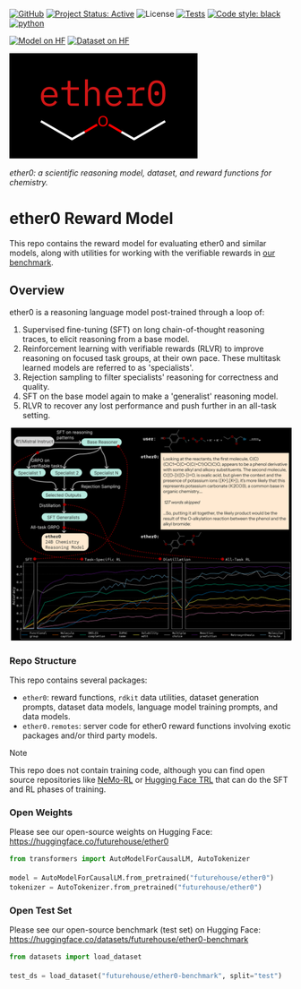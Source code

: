 [![GitHub](https://img.shields.io/badge/github-%23121011.svg?style=for-the-badge&logo=github&logoColor=white)](https://github.com/Future-House/ether0)
[![Project Status: Active](https://www.repostatus.org/badges/latest/active.svg)](https://www.repostatus.org/#active)
![License](https://img.shields.io/badge/License-Apache_2.0-blue.svg)
[![Tests](https://github.com/Future-House/ether0/actions/workflows/lint-test.yaml/badge.svg)](https://github.com/Future-House/ether0/actions)
<a href="https://github.com/psf/black"><img alt="Code style: black" src="https://img.shields.io/badge/code%20style-black-000000.svg"></a>
[![python](https://img.shields.io/badge/python-3.11+-blue?style=flat&logo=python&logoColor=white)](https://www.python.org)

[![Model on HF](https://huggingface.co/datasets/huggingface/badges/resolve/main/model-on-hf-md-dark.svg)](https://huggingface.co/futurehouse/ether0)
[![Dataset on HF](https://huggingface.co/datasets/huggingface/badges/resolve/main/dataset-on-hf-md-dark.svg)](https://huggingface.co/datasets/futurehouse/ether0-benchmark)

![ether0 logo](docs/assets/ether0_logo.svg)

_ether0: a scientific reasoning model, dataset, and reward functions for chemistry._

# ether0 Reward Model

This repo contains the reward model for evaluating ether0 and similar models, along with utilities for working with the verifiable rewards in [our benchmark](https://huggingface.co/datasets/futurehouse/ether0).

## Overview

ether0 is a reasoning language model post-trained through a loop of:

1. Supervised fine-tuning (SFT) on long chain-of-thought reasoning traces,
   to elicit reasoning from a base model.
2. Reinforcement learning with verifiable rewards (RLVR)
   to improve reasoning on focused task groups, at their own pace.
   These multitask learned models are referred to as 'specialists'.
3. Rejection sampling to filter specialists' reasoning
   for correctness and quality.
4. SFT on the base model again to make a 'generalist' reasoning model.
5. RLVR to recover any lost performance and push further in an all-task setting.

![ether0 logo](docs/assets/training_info.png)

### Repo Structure

This repo contains several packages:

- `ether0`: reward functions, `rdkit` data utilities,
  dataset generation prompts, dataset data models,
  language model training prompts, and data models.
- `ether0.remotes`: server code for ether0 reward functions involving
  exotic packages and/or third party models.

> [!NOTE]
> This repo does not contain training code,
> although you can find open source repositories like [NeMo-RL](https://github.com/NVIDIA/NeMo-RL)
> or [Hugging Face TRL](https://github.com/huggingface/trl)
> that can do the SFT and RL phases of training.

### Open Weights

Please see our open-source weights on Hugging Face: https://huggingface.co/futurehouse/ether0

```python
from transformers import AutoModelForCausalLM, AutoTokenizer

model = AutoModelForCausalLM.from_pretrained("futurehouse/ether0")
tokenizer = AutoTokenizer.from_pretrained("futurehouse/ether0")
```

### Open Test Set

Please see our open-source benchmark (test set) on Hugging Face: https://huggingface.co/datasets/futurehouse/ether0-benchmark

```python
from datasets import load_dataset

test_ds = load_dataset("futurehouse/ether0-benchmark", split="test")
```
